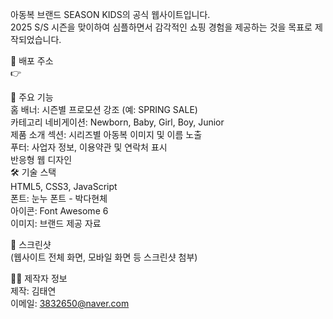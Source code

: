 아동복 브랜드 SEASON KIDS의 공식 웹사이트입니다. <br>
2025 S/S 시즌을 맞이하여 심플하면서 감각적인 쇼핑 경험을 제공하는 것을 목표로 제작되었습니다. <br>

🔗 배포 주소 <br>
👉 <br>

📌 주요 기능 <br>
홈 배너: 시즌별 프로모션 강조 (예: SPRING SALE) <br>
카테고리 네비게이션: Newborn, Baby, Girl, Boy, Junior <br>
제품 소개 섹션: 시리즈별 아동복 이미지 및 이름 노출 <br>
푸터: 사업자 정보, 이용약관 및 연락처 표시 <br>
반응형 웹 디자인 <br>
🛠️ 기술 스택 <br>
HTML5, CSS3, JavaScript <br>
폰트: 눈누 폰트 - 박다현체 <br>
아이콘: Font Awesome 6 <br>
이미지: 브랜드 제공 자료 <br>

📸 스크린샷 <br>
(웹사이트 전체 화면, 모바일 화면 등 스크린샷 첨부) <br>

🙋‍♀️ 제작자 정보 <br>
제작: 김태연 <br>
이메일: 3832650@naver.com <br>
